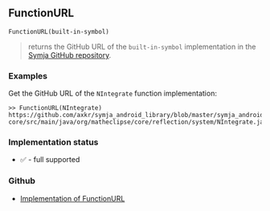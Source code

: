 ## FunctionURL

```
FunctionURL(built-in-symbol) 
```

> returns the GitHub URL of the `built-in-symbol` implementation in the [Symja GitHub repository](https://github.com/axkr/symja_android_library). 

### Examples

Get the GitHub URL of the `NIntegrate` function implementation:

```
>> FunctionURL(NIntegrate)
https://github.com/axkr/symja_android_library/blob/master/symja_android_library/matheclipse-core/src/main/java/org/matheclipse/core/reflection/system/NIntegrate.java#L71
```






### Implementation status

* &#x2705; - full supported

### Github

* [Implementation of FunctionURL](https://github.com/axkr/symja_android_library/blob/master/symja_android_library/matheclipse-core/src/main/java/org/matheclipse/core/builtin/SourceCodeFunctions.java#L70) 
